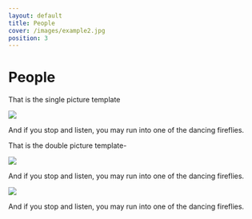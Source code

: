 ```yaml
---
layout: default
title: People
cover: /images/example2.jpg
position: 3
---
```


<script>
  $(document).ready( function () {

  $('div.photo').hover(
      function () {
        $(this).find('p').fadeToggle();
      }
    );
  });

</script>

# People

That is the single picture template

<div class="photo">
  <img src="/images/example1.jpg"/>
  <p>And if you stop and listen, you may run into one of the dancing fireflies.</p>
</div>

That is the double picture template-

<div class="photo">

  <div class="left">
    <img src="/images/example1.jpg"/>
    <p>And if you stop and listen, you may run into one of the dancing fireflies.</p>
  </div>

  <div class="right">
    <img src="/images/example1.jpg"/>
    <p>And if you stop and listen, you may run into one of the dancing fireflies.</p>
  </div>

</div>
